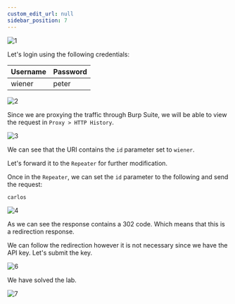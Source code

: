 ```yaml
---
custom_edit_url: null
sidebar_position: 7
---
```


![1](https://github.com/Knign/Write-ups/assets/110326359/c90ad9ba-1f1e-4c24-a661-c36e266f48d8)

Let's login using the following credentials:

| Username | Password |
| -------- | -------- |
| wiener         | peter         |

![2](https://github.com/Knign/Write-ups/assets/110326359/756e2e41-3e4f-4419-b17f-11c059cf41dc)

Since we are proxying the traffic through Burp Suite, we will be able to view the request in `Proxy > HTTP History`.

![3](https://github.com/Knign/Write-ups/assets/110326359/3b96d298-d23a-4c0e-80ed-5ae526b2e868)

We can see that the URI contains the `id` parameter set to `wiener`.

Let's forward it to the `Repeater` for further modification.

Once in the `Repeater`, we can set the `id` parameter to the following and send the request:

```
carlos
```

![4](https://github.com/Knign/Write-ups/assets/110326359/6c679ef5-9af3-4d26-8741-a2c10042592f)

As we can see the response contains a 302 code. Which means that this is a redirection response.

We can follow the redirection however it is not necessary since we have the API key. Let's submit the key.

![6](https://github.com/Knign/Write-ups/assets/110326359/38472e47-52e6-44bc-af63-b1708475aaa1)

We have solved the lab.

![7](https://github.com/Knign/Write-ups/assets/110326359/a66bfa60-42bd-4873-a38f-e11ed5857811)
